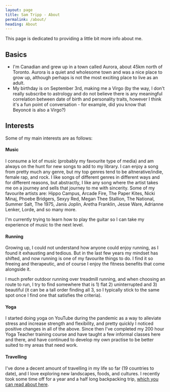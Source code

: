 ```yaml
---
layout: page
title: Sam Tripp - About
permalink: /about/
heading: About
---
```


This page is dedicated to providing a little bit more info about me.

## Basics
- I'm Canadian and grew up in a town called Aurora, about 45km north of Toronto. Aurora is a quiet and wholesome town and was a nice place to grow up, although perhaps is not the most exciting place to live as an adult.
- My birthday is on September 3rd, making me a Virgo (by the way, I don't really subscribe to astrology and do not believe there is any meaningful correlation between date of birth and personality traits, however I think it's a fun point of conversation - for example, did you know that Beyoncé is also a Virgo?)

## Interests
Some of my main interests are as follows:

#### Music
I consume a lot of music (probably my favourite type of media) and am always on the hunt for new songs to add to my library. I can enjoy a song from pretty much any genre, but my top genres tend to be altnerative/indie, female rap, and rock. I like songs of different genres in different ways and for different reasons, but abstractly, I like any song where the artist takes me on a journey and sells that journey to me with sincerity. Some of my favourite artists are: Hippo Campus, Arcade Fire, The Paper Kites, Nicki Minaj, Phoebe Bridgers, Sexyy Red, Megan Thee Stallion, The National, Summer Salt, The 1975, Janis Joplin, Aretha Franklin, Jesse Ware, Adrianne Lenker, Lorde, and so many more.

I'm currently trying to learn how to play the guitar so I can take my experience of music to the next level.

#### Running
Growing up, I could not understand how anyone could enjoy running, as I found it exhausting and tedious. But in the last few years my mindset has shifted, and now running is one of my favourite things to do. I find it so freeing and therapeutic, and of course I enjoy the fitness benefits that come alongside it.

I much prefer outdoor running over treadmill running, and when choosing an route to run, I try to find somewhere that is 1) flat 2) uninterrupted and 3) beautiful (it can be a tall order finding all 3, so I typically stick to the same spot once I find one that satisfies the criteria).

#### Yoga
I started doing yoga on YouTube during the pandemic as a way to alleviate stress and increase strength and flexibility, and pretty quickly I noticed positive changes in all of the above. Since then I've completed my 200 hour Yoga Teacher training course and have taught a few informal classes here and there, and have continued to develop my own practise to be better suited to my areas that need work.

#### Travelling
I've done a decent amount of travelling in my life so far (19 countries to date), and I love exploring new landscapes, foods, and cultures. I recently took some time off for a year and a half long backpacking trip, [which you can read about here](https://samtripp.ca/blog/2024/08/30/sams-travel-blog).
